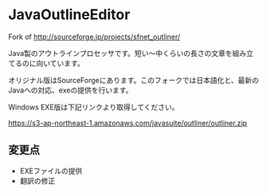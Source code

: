 JavaOutlineEditor
=================

Fork of http://sourceforge.jp/projects/sfnet_outliner/

Java製のアウトラインプロセッサです。短い～中くらいの長さの文章を組み立てるのに向いています。

オリジナル版はSourceForgeにあります。このフォークでは日本語化と、最新のJavaへの対応、exeの提供を行います。

Windows EXE版は下記リンクより取得してください。

https://s3-ap-northeast-1.amazonaws.com/javasuite/outliner/outliner.zip


変更点
------

 - EXEファイルの提供
 - 翻訳の修正

